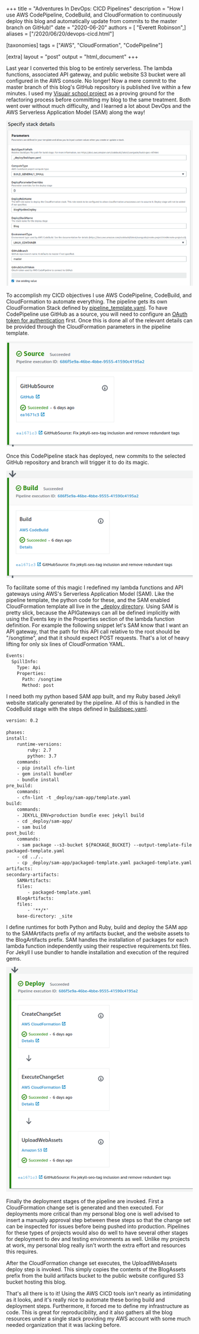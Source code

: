 +++
title = "Adventures In DevOps: CICD Pipelines"
description = "How I use AWS CodePipeline, CodeBuild, and CloudFormation to continuously deploy this blog and automatically update from commits to the master branch on GitHub!"
date = "2020-06-20"
authors = [ "Everett Robinson",]
aliases = ["/2020/06/20/devops-cicd.html"]

[taxonomies]
tags = ["AWS", "CloudFormation", "CodePipeline"]

[extra]
layout = "post"
output = "html_document"
+++

Last year I converted this blog to be entirely serverless. The lambda functions, associated API gateway, and public website S3 bucket were all configured in the AWS console. No longer! Now a mere commit to the master branch of this blog's GitHub repository is published live within a few minutes. I used my [Visuair school project](https://github.com/evjrob/visuair) as a proving ground for the refactoring process before committing my blog to the same treatment. Both went over without much difficulty, and I learned a lot about DevOps and the AWS Serverless Application Model (SAM) along the way!

![CloudFormation - Pipeline Stack](CloudFormation-PipelineStack.png)

To accomplish my CICD objectives I use AWS CodePipeline, CodeBuild, and CloudFormation to automate everything. The pipeline gets its own CloudFormation Stack defined by [pipeline_template.yaml](https://github.com/evjrob/everettsprojects.com/blob/master/_deploy/pipeline_template.yaml). To have CodePipeline use GitHub as a source, you will need to configure an [OAuth token for authentication](https://docs.aws.amazon.com/codepipeline/latest/userguide/GitHub-authentication.html) first. Once this is done all of the relevant details can be provided through the CloudFormation parameters in the pipeline template. 

![CodePipeline - Source Stage](CodePipeline-Source.png)

Once this CodePipeline stack has deployed, new commits to the selected GitHub repository and branch will trigger it to do its magic.

![CodePipeline - Build Stage](CodePipeline-Build.png)

To facilitate some of this magic I redefined my lambda functions and API gateways using AWS's Serverless Application Model (SAM). Like the pipeline template, the python code for these, and the SAM enabled CloudFormation template all live in the [_deploy directory](https://github.com/evjrob/everettsprojects.com/tree/master/_deploy). Using SAM is pretty slick, because the APIGateways can all be defined implicitly with using the Events key in the Properties section of the lambda function definition. For example the following snippet let's SAM know that I want an API gateway, that the path for this API call relative to the root should be "/songtime", and that it should expect POST requests. That's a lot of heavy lifting for only six lines of CloudFormation YAML.


    Events:
      SpillInfo:
        Type: Api 
        Properties:
          Path: /songtime
          Method: post

I need both my python based SAM app built, and my Ruby based Jekyll website statically generated by the pipeline. All of this is handled in the CodeBuild stage with the steps defined in [buildspec.yaml](https://github.com/evjrob/everettsprojects.com/blob/master/_deploy/buildspec.yaml). 

    version: 0.2

    phases:
    install:
        runtime-versions:
            ruby: 2.7
            python: 3.7
        commands:
        - pip install cfn-lint
        - gem install bundler
        - bundle install
    pre_build:
        commands:
        - cfn-lint -t _deploy/sam-app/template.yaml
    build:
        commands:
        - JEKYLL_ENV=production bundle exec jekyll build
        - cd _deploy/sam-app/
        - sam build
    post_build:
        commands:
        - sam package --s3-bucket ${PACKAGE_BUCKET} --output-template-file packaged-template.yaml
        - cd ../..
        - cp _deploy/sam-app/packaged-template.yaml packaged-template.yaml
    artifacts:
    secondary-artifacts:
        SAMArtifacts:
        files:
            - packaged-template.yaml
        BlogArtifacts:
        files:
            - '**/*'
        base-directory: _site
    

I define runtimes for both Python and Ruby, build and deploy the SAM app to the SAMArtifacts prefix of my artifacts bucket, and the website assets to the BlogArtifacts prefix. SAM handles the installation of packages for each lambda function independently using their respective requirements.txt files. For Jekyll I use bundler to handle installation and execution of the required gems.

![CodePipeline - Deploy Stage](CodePipeline-Deploy.png)

Finally the deployment stages of the pipeline are invoked. First a CloudFormation change set is generated and then executed. For deployments more critical than my personal blog one is well advised to insert a manually approval step between these steps so that the change set can be inspected for issues before being pushed into production. Pipelines for these types of projects would also do well to have several other stages for deployment to dev and testing environments as well. Unlike my projects at work, my personal blog really isn't worth the extra effort and resources this requires.

After the CloudFormation change set executes, the UploadWebAssets deploy step is invoked. This simply copies the contents of the BlogAssets prefix from the build artifacts bucket to the public website configured S3 bucket hosting this blog. 

That's all there is to it! Using the AWS CICD tools isn't nearly as intimidating as it looks, and it's really nice to automate these boring build and deployment steps. Furthermore, it forced me to define my infrastructure as code. This is great for reproducibility, and it also gathers all the blog resources under a single stack providing my AWS account with some much needed organization that it was lacking before.